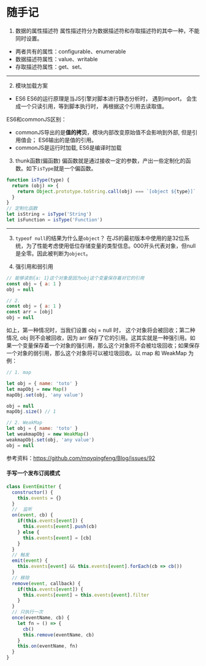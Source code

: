 # 随手记
1. 数据的属性描述符
属性描述符分为数据描述符和存取描述符的其中一种，不能同时设置。
- 两者共有的属性：configurable、enumerable
- 数据描述符属性：value、writable
- 存取描述符属性：get、set、
---
2. 模块加载方案
- ES6
ES6的运行原理是当JS引擎对脚本进行静态分析时， 遇到import， 会生成一个只读引用，等到脚本执行时， 再根据这个引用去读取值。

ES6和commonJS区别：
- commonJS导出的是**值的拷贝**，模块内部改变原始值不会影响到外部, 但是引用值会； ES6输出的是值的引用。
- commonJS是运行时加载, ES6是编译时加载

3. thunk函数(偏函数)
偏函数就是通过接收一定的参数，产出一些定制化的函数。如下`isType`就是一个偏函数。
```javascript
function isType(type) {
  return (obj) => {
    return Object.prototype.toString.call(obj) === `[object ${type}]`
  }
}
// 定制化函数
let isString = isType('String')
let isFunction = isType('Function')

```
---
3. `typeof null`的结果为什么是`object`？
在JS的最初版本中使用的是32位系统，为了性能考虑使用低位存储变量的类型信息。000开头代表对象，但null是全零。因此被判断为`object`。

4. 强引用和弱引用

```javascript
// 能够读到{a: 1}这个对象是因为obj这个变量保存着对它的引用
const obj = { a: 1 }
obj = null

// 2.
const obj = { a: 1 }
const arr = [obj]
obj = null
```

如上，第一种情况时，当我们设置 obj = null 时， 这个对象将会被回收；第二种情况, obj 则不会被回收，因为 arr 保存了它的引用。这其实就是一种强引用。如果一个变量保存着一个对象的强引用，那么这个对象将不会被垃圾回收；如果保存一个对象的弱引用，那么这个对象将可以被垃圾回收。以 map 和 WeakMap 为例：

```javascript
// 1. map

let obj = { name: 'toto' }
let mapObj = new Map()
mapObj.set(obj, 'any value')

obj = null
mapObj.size() // 1

// 2. WeakMap
let obj = { name: 'toto' }
let weakmapObj = new WeakMap()
weakmapObj.set(obj, 'any value')
obj = null
```

参考资料：<a href="https://github.com/mqyqingfeng/Blog/issues/92">https://github.com/mqyqingfeng/Blog/issues/92</a>

#### 手写一个发布订阅模式
```javascript
class EventEmitter {
  constructor() {
    this.events = {}
  }
  //  监听
  on(event, cb) {
    if(this.events[event]) {
      this.events[event].push(cb)
    } else {
      this.events[event] = [cb]
    }
  }
  // 触发
  emit(event) {
    this.events[event] && this.events[event].forEach(cb => cb())
  }
  // 移除
  remove(event, callback) {
    if(this.events[event]) {
      this.events[event] = this.events[event].filter
    }
  }
  // 只执行一次
  once(eventName, cb) {
    let fn = () => {
      cb()
      this.remove(eventName, cb)
    }
    this.on(eventName, fn)
  }
}
```